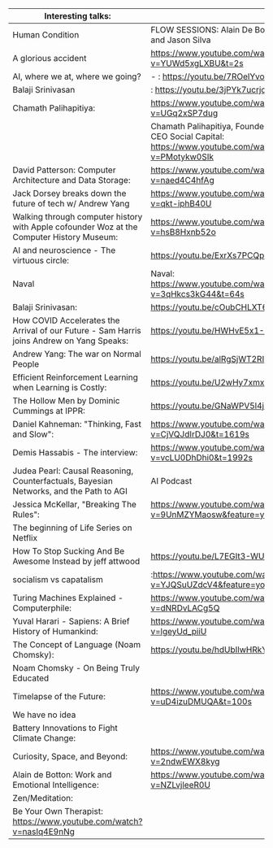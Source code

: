 | Interesting talks:                                                                                  |                                                                                                   |
| --------------------------------------------------------------------------------------------------- | ------------------------------------------------------------------------------------------------- |
| Human Condition                                                                                     | FLOW SESSIONS: Alain De Botton and Jason Silva                                                    |
| A glorious accident                                                                                 | https://www.youtube.com/watch?v=YUWd5xgLXBU&t=2s                                                  |
| AI, where we at, where we going?                                                                    | -  : https://youtu.be/7ROelYvo8f0                                                                 |
| Balaji Srinivasan                                                                                   | : https://youtu.be/3jPYk7ucrjo                                                                    |
| Chamath Palihapitiya:                                                                               | https://www.youtube.com/watch?v=UGq2xSP7dug                                                       |
|                                                                                                     | Chamath Palihapitiya, Founder and CEO Social Capital: https://www.youtube.com/watch?v=PMotykw0SIk |
| David Patterson: Computer Architecture and Data Storage:                                            | https://www.youtube.com/watch?v=naed4C4hfAg                                                       |
| Jack Dorsey breaks down the future of tech w/ Andrew Yang                                           | https://www.youtube.com/watch?v=qkt-iphB40U                                                       |
| Walking through computer history with Apple cofounder Woz at the Computer History Museum:           | https://www.youtube.com/watch?v=hsB8Hxnb52o                                                       |
| AI and neuroscience - The virtuous circle:                                                          | https://youtu.be/ExrXs7PCQpU                                                                      |
| Naval                                                                                               | Naval: https://www.youtube.com/watch?v=3qHkcs3kG44&t=64s                                          |
| Balaji Srinivasan:                                                                                  | https://youtu.be/cOubCHLXT6A                                                                      |
| How COVID Accelerates the Arrival of our Future - Sam Harris joins Andrew on Yang Speaks:           | https://youtu.be/HWHvE5x1-Ds                                                                      |
| Andrew Yang: The war on Normal People                                                               | https://youtu.be/alRgSjWT2RI                                                                      |
| Efficient Reinforcement Learning when Learning is Costly:                                           | https://youtu.be/U2wHy7xmx9k                                                                      |
| The Hollow Men by Dominic Cummings at IPPR:                                                         | https://youtu.be/GNaWPV5l4j4                                                                      |
| Daniel Kahneman: "Thinking, Fast and Slow":                                                         | https://www.youtube.com/watch?v=CjVQJdIrDJ0&t=1619s                                               |
| Demis Hassabis - The interview:                                                                     | https://www.youtube.com/watch?v=vcLU0DhDhi0&t=1992s                                               |
| Judea Pearl: Causal Reasoning, Counterfactuals, Bayesian Networks, and the Path to AGI | AI Podcast |                                                                                                   |
| Jessica McKellar, "Breaking The Rules":                                                             | https://www.youtube.com/watch?v=9UnMZYMaosw&feature=youtu.be                                      |
| The beginning of Life Series on Netflix                                                             |                                                                                                   |
| How To Stop Sucking And Be Awesome Instead by jeff attwood                                          | https://youtu.be/L7EGIt3-WUQ                                                                      |
| socialism vs capatalism                                                                             | :https://www.youtube.com/watch?v=YJQSuUZdcV4&feature=youtu.be                                     |
| Turing Machines Explained - Computerphile:                                                          | https://www.youtube.com/watch?v=dNRDvLACg5Q                                                       |
| Yuval Harari - Sapiens: A Brief History of Humankind:                                               | https://www.youtube.com/watch?v=lgeyUd_piiU                                                       |
| The Concept of Language (Noam Chomsky):                                                             | https://youtu.be/hdUbIlwHRkY                                                                      |
| Noam Chomsky - On Being Truly Educated                                                              |                                                                                                   |
| Timelapse of the Future:                                                                            | https://www.youtube.com/watch?v=uD4izuDMUQA&t=100s                                                |
| We have no idea                                                                                     |                                                                                                   |
| Battery Innovations to Fight Climate Change:                                                        |                                                                                                   |
| Curiosity, Space, and Beyond:                                                                       | https://www.youtube.com/watch?v=2ndwEWX8kyg                                                       |
| Alain de Botton: Work and Emotional Intelligence:                                                   | https://www.youtube.com/watch?v=NZLvjleeR0U                                                       |
| Zen/Meditation:                                                                                     |                                                                                                   |
| Be Your Own Therapist: https://www.youtube.com/watch?v=nasIq4E9nNg                                  |                                                                                                   |

